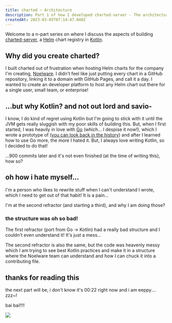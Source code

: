 ```yaml
---
title: charted ~ Architecture
description: Part 1 of how I developed charted-server - The architecture around it!~
createdAt: 2023-03-05T07:14:47.040Z
---
```


Welcome to a n-part series on where I discuss the aspects of building [charted-server](https://github.com/charted-dev/charted), a [Helm](https://helm.sh) chart registry in [Kotlin](https://kotlinlang.org).

## Why did you create charted?

I built charted out of frustration when hosting Helm charts for the company I'm creating, [Noelware](https://noelware.org). I didn't feel like just putting every chart in a GitHub repository, linking it to a domain with GitHub Pages, and call it a day. I wanted to create an developer platform to host any Helm chart out there for a single user, small team, or enterprise!

## ...but why Kotlin? and not out lord and savio-

I know, I do kind of regret using Kotlin but I'm going to stick with it until the JVM gets really sluggish with my poor skills of building this. But, when I first started, I was heavily in love with [Go](https://golang.org) (which... I despise it now!), which I wrote a prototype of ([you can look back in the history](https://github.com/charted-dev/charted/commit/ed8d2c9ca8ee1ee30bbf8632574edc0b33fe53be)) and after I learned how to use Go more, the more I hated it. But, I always love writing Kotlin, so I decided to do that!

...900 commits later and it's not even finished (at the time of writing this), how so?

## oh how i hate myself...

I'm a person who likes to rewrite stuff when I can't understand I wrote, which I need to get out of that habit! It is a pain...

I'm at the second refractor (and starting a third), and why I am doing those?

### the structure was oh so bad!

The first refractor (port from Go -> Kotlin) had a really bad structure and I couldn't even understand it! It's just a mess...

The second refractor is also the same, but the code was heavenly messy which I am trying to see best Kotlin practices and make it in a structure where the Noelware team can understand and how I can chuck it into a contributing file.

## thanks for reading this

the next part will be, i don't know it's 00:22 right now and i am eeppy.... zzz~!

bai bai!!!!

![](https://cdn.discordapp.com/attachments/774955933419700244/1081835638288023562/IMG_0530.jpg)
